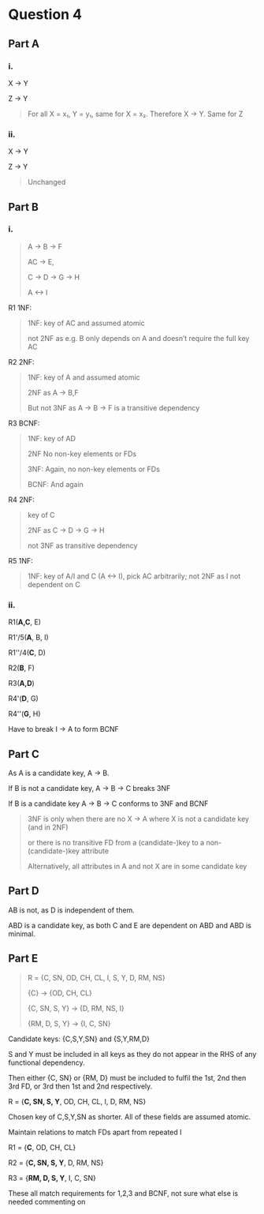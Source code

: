 # Question 4
## Part A
### i.
X → Y

Z → Y

> For all X = x₁, Y = y₁, same for X = x₂. Therefore X → Y. Same for Z 

### ii.
X → Y

Z → Y

> Unchanged

## Part B
### i.
> A → B → F
>
> AC → E, 
> 
> C → D → G → H
> 
> A <-> I
> 

R1 1NF:

> 1NF: key of AC and assumed atomic
> 
> not 2NF as e.g. B only depends on A and doesn’t require the full key AC
> 

R2 2NF:

> 1NF: key of A and assumed atomic
> 
> 2NF as A → B,F
> 
> But not 3NF as A → B → F is a transitive dependency 
> 

R3 BCNF: 

> 1NF: key of AD
> 
> 2NF No non-key elements or FDs
> 
> 3NF: Again, no non-key elements or FDs
> 
> BCNF: And again
> 

R4 2NF:

> key of C
> 
> 2NF as C → D → G → H
> 
> not 3NF as transitive dependency
> 

R5 1NF: 

> 1NF: key of A/I and C (A <-> I), pick AC arbitrarily; not 2NF as I not dependent on C
> 

### ii.
R1(**A,C**, E) 

R1'/5(**A**, B, I) 

R1''/4(**C**, D) 

R2(**B**, F) 

R3(**A,D**) 


R4'(**D**, G) 

R4''(**G**, H)

Have to break I → A to form BCNF


## Part C
As A is a candidate key, A → B.

If B is not a candidate key, A → B → C breaks 3NF 

If B is a candidate key A → B → C conforms to 3NF and BCNF 


> 3NF is only when there are no X → A where X is not a candidate key (and in 2NF)
> 
> or there is no transitive FD from a (candidate-)key to a non-(candidate-)key attribute
> 
> Alternatively, all attributes in A and not X are in some candidate key
> 

## Part D
AB is not, as D is independent of them.

ABD is a candidate key, as both C and E are dependent on ABD and ABD is minimal.

## Part E
> R = {C, SN, OD, CH, CL, I, S, Y, D, RM, NS}
> 
> {C} → {OD, CH, CL}
> 
> {C, SN, S, Y} → {D, RM, NS, I}
> 
> {RM, D, S, Y} → {I, C, SN}
> 

Candidate keys: {C,S,Y,SN} and {S,Y,RM,D}

S and Y must be included in all keys as they do not appear in the RHS of any functional dependency. 

Then either {C, SN} or {RM, D} must be included to fulfil the 1st, 2nd then 3rd FD, or 3rd then 1st and 2nd respectively. 



R = {**C, SN, S, Y**, OD, CH, CL, I, D, RM, NS}

Chosen key of C,S,Y,SN as shorter. All of these fields are assumed atomic.



Maintain relations to match FDs apart from repeated I

R1 = {**C**, OD, CH, CL}

R2 = {**C, SN, S, Y**, D, RM, NS}

R3 = {**RM, D, S, Y**, I, C, SN}

These all match requirements for 1,2,3 and BCNF, not sure what else is needed commenting on

